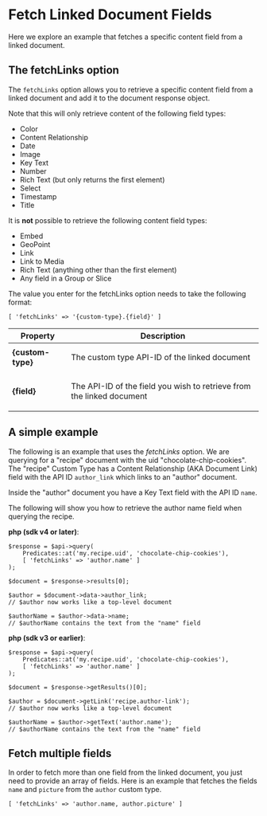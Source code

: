 # Fetch Linked Document Fields

Here we explore an example that fetches a specific content field from a linked document.

## The fetchLinks option

The `fetchLinks` option allows you to retrieve a specific content field from a linked document and add it to the document response object.

Note that this will only retrieve content of the following field types:

- Color
- Content Relationship
- Date
- Image
- Key Text
- Number
- Rich Text (but only returns the first element)
- Select
- Timestamp
- Title

It is **not** possible to retrieve the following content field types:

- Embed
- GeoPoint
- Link
- Link to Media
- Rich Text (anything other than the first element)
- Any field in a Group or Slice

The value you enter for the fetchLinks option needs to take the following format:

```
[ 'fetchLinks' => '{custom-type}.{field}' ]
```

| Property                            | Description                                                                  |
| ----------------------------------- | ---------------------------------------------------------------------------- |
| <strong>{custom-type}</strong><br/> | <p>The custom type API-ID of the linked document</p>                         |
| <strong>{field}</strong><br/>       | <p>The API-ID of the field you wish to retrieve from the linked document</p> |

## A simple example

The following is an example that uses the *fetchLinks* option. We are querying for a "recipe" document with the uid "chocolate-chip-cookies". The "recipe" Custom Type has a Content Relationship (AKA Document Link) field with the API ID `author_link` which links to an "author" document.

Inside the "author" document you have a Key Text field with the API ID `name`.

The following will show you how to retrieve the author name field when querying the recipe.

**php (sdk v4 or later)**:

```
$response = $api->query(
    Predicates::at('my.recipe.uid', 'chocolate-chip-cookies'),
    [ 'fetchLinks' => 'author.name' ]
);

$document = $response->results[0];

$author = $document->data->author_link;
// $author now works like a top-level document

$authorName = $author->data->name;
// $authorName contains the text from the "name" field
```

**php (sdk v3 or earlier)**:

```
$response = $api->query(
    Predicates::at('my.recipe.uid', 'chocolate-chip-cookies'),
    [ 'fetchLinks' => 'author.name' ]
);

$document = $response->getResults()[0];

$author = $document->getLink('recipe.author-link');
// $author now works like a top-level document

$authorName = $author->getText('author.name');
// $authorName contains the text from the "name" field
```

## Fetch multiple fields

In order to fetch more than one field from the linked document, you just need to provide an array of fields. Here is an example that fetches the fields `name` and `picture` from the `author` custom type.

```
[ 'fetchLinks' => 'author.name, author.picture' ]
```
